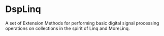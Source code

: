 # DspLinq

A set of Extension Methods for performing basic digital signal processing operations on collections in the spirit of Linq and MoreLinq.

